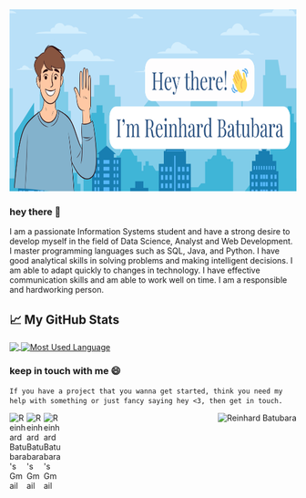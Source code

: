 
<img alt="jevania" width="700px" height="319px" src="https://github.com/ReinhardBatubara/Reinhard-Batubara/blob/main/img/thumbnail.png" />

### hey there 👋
I am a passionate Information Systems student and have a strong desire to develop myself in the field of Data Science, Analyst and Web Development. I master programming languages such as SQL, Java, and Python. I have good analytical skills in solving problems and making intelligent decisions. I am able to adapt quickly to changes in technology. I have effective communication skills and am able to work well on time. I am a responsible and hardworking person.


## 📈 My GitHub Stats
<div class="myDiv">
  <a href="https://github.com/ReinhardBatubara/Reinhard-Batubara">
    <img align="center" src="https://github-readme-stats.vercel.app/api?username=ReinhardBatubara&hide=issues&show_icons=true&title_color=687EFF&icon_color=687EFF"   />
  </a>
  <a href="https://github.com/ReinhardBatubara/Reinhard-Batubara">
    <img align="center" src="https://github-readme-stats.vercel.app/api/top-langs/?username=ReinhardBatubara&layout=compact&title_color=687EFF" alt="Most Used Language" />
  </a>
</div>

### keep in touch with me 😄
```If you have a project that you wanna get started, think you need my help with something or just fancy saying hey <3, then get in touch.```

<a href="https://www.linkedin.com/in/reinhard-batubara-6a7b50293/">
  <img align="left" alt="Reinhard Batubara's Gmail" width="30px" src="https://github.com/ReinhardBatubara/Reinhard-Batubara/blob/main/img/linkedin.png" />
</a>
<a href="https://www.instagram.com/rein_17_/">
  <img align="left" alt="Reinhard Batubara's Gmail" width="30px" src="https://github.com/ReinhardBatubara/Reinhard-Batubara/blob/main/img/instagram.png" />
</a>
<a href="mailto:reinhardbatubara607@gmail.com">
  <img align="left" alt="Reinhard Batubara's Gmail" width="30px" src="https://github.com/ReinhardBatubara/Reinhard-Batubara/blob/main/img/gmail.png" />
</a>

<p align="right"> <img src="https://komarev.com/ghpvc/?username=ReinhardBatubara&label=Profile%20views&color=687EFF&style=flat" alt="Reinhard Batubara" /> </p>


